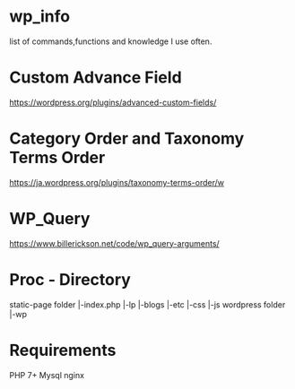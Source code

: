 # wp_info
list of commands,functions and knowledge I use often.

# Custom Advance Field
https://wordpress.org/plugins/advanced-custom-fields/

# Category Order and Taxonomy Terms Order
https://ja.wordpress.org/plugins/taxonomy-terms-order/w

# WP_Query
https://www.billerickson.net/code/wp_query-arguments/

# Proc - Directory
static-page folder
    |-index.php
    |-lp
     |-blogs
     |-etc
    |-css
    |-js
wordpress folder
    |-wp

# Requirements
PHP 7+
Mysql
nginx